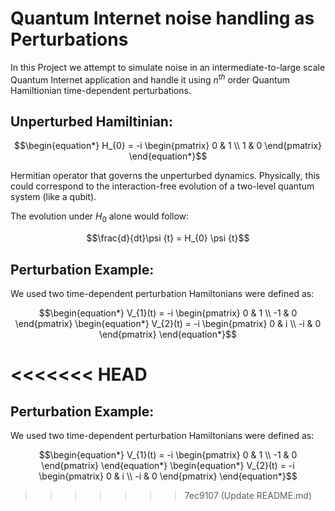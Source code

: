 # Quantum Internet noise handling as Perturbations

In this Project we attempt to simulate noise in an intermediate-to-large scale Quantum Internet application and handle it using $n^{th}$ order Quantum Hamiltionian time-dependent perturbations.

## Unperturbed Hamiltinian:

```math
\begin{equation*}
H_{0} = -i
\begin{pmatrix}
0 & 1  \\
1 & 0 
\end{pmatrix}
\end{equation*}
```
Hermitian operator that governs the unperturbed dynamics. Physically, this could correspond to the interaction-free evolution of a two-level quantum system (like a qubit).

The evolution under $H_{0}$​ alone would follow:

```math
\frac{d}{dt}\psi {t} = H_{0} \psi {t}
```

## Perturbation Example:

We used two time-dependent perturbation Hamiltonians were defined as:

```math
\begin{equation*}
V_{1}(t) = -i
\begin{pmatrix}
0 & 1  \\
-1 & 0 
\end{pmatrix}

\begin{equation*}
V_{2}(t) = -i
\begin{pmatrix}
0 & i  \\
-i & 0 
\end{pmatrix}
\end{equation*}
```
<<<<<<< HEAD
=======

## Perturbation Example:

We used two time-dependent perturbation Hamiltonians were defined as:

```math
\begin{equation*}
V_{1}(t) = -i
\begin{pmatrix}
0 & 1  \\
-1 & 0 
\end{pmatrix}
\end{equation*}

\begin{equation*}
V_{2}(t) = -i
\begin{pmatrix}
0 & i  \\
-i & 0 
\end{pmatrix}
\end{equation*}
```
>>>>>>> 7ec9107 (Update README.md)
